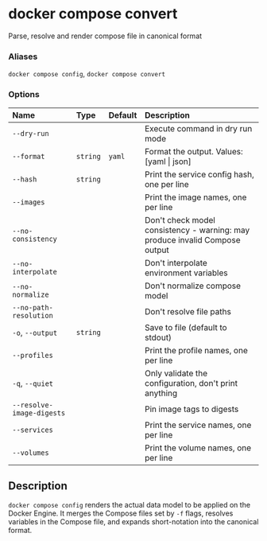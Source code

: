 # docker compose convert

<!---MARKER_GEN_START-->
Parse, resolve and render compose file in canonical format

### Aliases

`docker compose config`, `docker compose convert`

### Options

| Name                      | Type     | Default | Description                                                                 |
|:--------------------------|:---------|:--------|:----------------------------------------------------------------------------|
| `--dry-run`               |          |         | Execute command in dry run mode                                             |
| `--format`                | `string` | `yaml`  | Format the output. Values: [yaml \| json]                                   |
| `--hash`                  | `string` |         | Print the service config hash, one per line                                 |
| `--images`                |          |         | Print the image names, one per line                                         |
| `--no-consistency`        |          |         | Don't check model consistency - warning: may produce invalid Compose output |
| `--no-interpolate`        |          |         | Don't interpolate environment variables                                     |
| `--no-normalize`          |          |         | Don't normalize compose model                                               |
| `--no-path-resolution`    |          |         | Don't resolve file paths                                                    |
| `-o`, `--output`          | `string` |         | Save to file (default to stdout)                                            |
| `--profiles`              |          |         | Print the profile names, one per line                                       |
| `-q`, `--quiet`           |          |         | Only validate the configuration, don't print anything                       |
| `--resolve-image-digests` |          |         | Pin image tags to digests                                                   |
| `--services`              |          |         | Print the service names, one per line                                       |
| `--volumes`               |          |         | Print the volume names, one per line                                        |


<!---MARKER_GEN_END-->

## Description

`docker compose config` renders the actual data model to be applied on the Docker Engine.
It merges the Compose files set by `-f` flags, resolves variables in the Compose file, and expands short-notation into
the canonical format.
